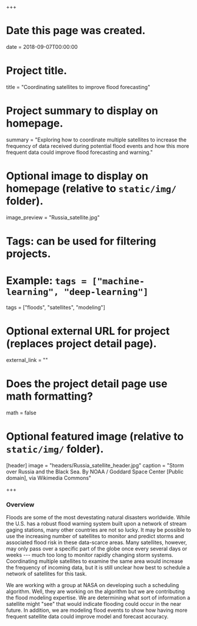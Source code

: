 +++
# Date this page was created.
date = 2018-09-07T00:00:00

# Project title.
title = "Coordinating satellites to improve flood forecasting"

# Project summary to display on homepage.
summary = "Exploring how to coordinate multiple satellites to increase the frequency of data received during potential flood events and how this more frequent data could improve flood forecasting and warning."

# Optional image to display on homepage (relative to `static/img/` folder).
image_preview = "Russia_satellite.jpg"

# Tags: can be used for filtering projects.
# Example: `tags = ["machine-learning", "deep-learning"]`
tags = ["floods", "satellites", "modeling"]

# Optional external URL for project (replaces project detail page).
external_link = ""

# Does the project detail page use math formatting?
math = false

# Optional featured image (relative to `static/img/` folder).
[header]
image = "headers/Russia_satellite_header.jpg"
caption = "Storm over Russia and the Black Sea. By NOAA / Goddard Space Center [Public domain], via Wikimedia Commons"

+++

### Overview
Floods are some of the most devestating natural disasters worldwide. While the U.S. has a robust flood warning system built upon a network of stream gaging stations, many other countries are not so lucky. It may be possible to use the increasing number of satellites to monitor and predict storms and associated flood risk in these data-scarce areas. Many satellites, however, may only pass over a specific part of the globe once every several days or weeks --- much too long to monitor rapidly changing storm systems. Coordinating multiple satellites to examine the same area would increase the frequency of incoming data, but it is still unclear how best to schedule a network of satellites for this task.

We are working with a group at NASA on developing such a scheduling algorithm. Well, they are working on the algorithm but we are contributing the flood modeling expertise. We are determining what sort of information a satellite might "see" that would indicate flooding could occur in the near future. In addition, we are modeling flood events to show how having more frequent satellite data could improve model and forecast accuracy.
